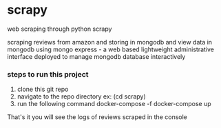 # scrapy
web scraping through python scrapy

scraping reviews from amazon and storing in mongodb and view data in mongodb using mongo express - a web based lightweight administrative interface deployed to manage mongodb database interactively 

### steps to run this project

1. clone this git repo
2. navigate to the repo directory ex: (cd scrapy)
3. run the following command
    docker-compose -f docker-compose up
    
That's it you will see the logs of reviews scraped in the console 


